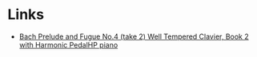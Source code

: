 # Links
- [Bach Prelude and Fugue No.4 (take 2) Well Tempered Clavier, Book 2 with Harmonic PedalHP piano](https://www.youtube.com/watch?v=UdmI5c4-gac)
